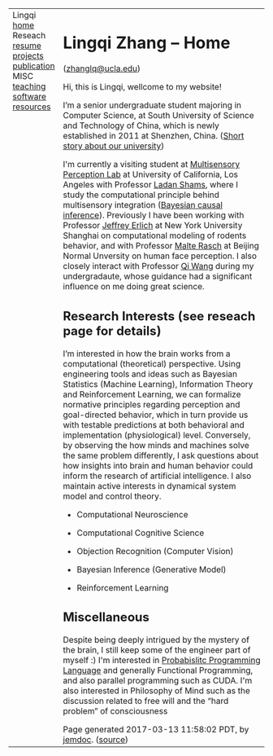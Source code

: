 <!DOCTYPE html PUBLIC "-//W3C//DTD XHTML 1.1//EN"
  "http://www.w3.org/TR/xhtml11/DTD/xhtml11.dtd">
<html xmlns="http://www.w3.org/1999/xhtml" xml:lang="en">
<head>
<meta name="generator" content="jemdoc, see http://jemdoc.jaboc.net/" />
<meta http-equiv="Content-Type" content="text/html;charset=utf-8" />
<link rel="stylesheet" href="jemdoc.css" type="text/css" />
<title>Lingqi Zhang &ndash; Home</title>
</head>
<body>
<table summary="Table for page layout." id="tlayout">
<tr valign="top">
<td id="layout-menu">
<div class="menu-category">Lingqi</div>
<div class="menu-item"><a href="index.html" class="current">home</a></div>
<div class="menu-category">Reseach</div>
<div class="menu-item"><a href="resume.html">resume</a></div>
<div class="menu-item"><a href="projects.html">projects</a></div>
<div class="menu-item"><a href="pub.html">publication</a></div>
<div class="menu-category">MISC</div>
<div class="menu-item"><a href="teaching.html">teaching</a></div>
<div class="menu-item"><a href="software.html">software</a></div>
<div class="menu-item"><a href="resources.html">resources</a></div>
</td>
<td id="layout-content">
<div id="toptitle">
<h1>Lingqi Zhang &ndash; Home</h1>
<div id="subtitle">(<a href="mailto:zhanglq@ucla.edu">zhanglq@ucla.edu</a>)</div>
</div>
<p>Hi, this is Lingqi, wellcome to my website!</p>
<p>I’m a senior undergraduate student majoring in Computer Science, 
at South University of Science and Technology of China, which is newly established in 2011 at Shenzhen, China.
(<a href="http://www.nature.com/news/chinese-university-wins-degree-of-freedom-1.10631">Short story about our university</a>)</p>
<p>I'm currently a visiting student at <a href="https://shamslab.psych.ucla.edu">Multisensory Perception Lab</a> at University of 
California, Los Angeles with Professor <a href="https://www.psych.ucla.edu/faculty/page/lshams">Ladan Shams</a>, 
where I study the computational principle behind multisensory integration 
(<a href="http://journals.plos.org/plosone/article?id=10.1371/journal.pone.0000943">Bayesian causal inference</a>). 
Previously I have been working with Professor <a href="https://www.erlichlab.org/">Jeffrey Erlich</a> at New York University Shanghai 
on computational modeling of rodents behavior,  and with Professor <a href="http://www.mjrlab.org/">Malte Rasch</a> at Beijing Normal Unversity on human face 
perception. I also closely interact with Professor <a href="http://www.cse.ust.hk/~qiwang/">Qi Wang</a> during my undergradaute, whose guidance had a significant influence on me doing great science. </p>
<h2>Research Interests (see reseach page for details)</h2>
<p>I’m interested in how the brain works from a computational (theoretical) perspective. 
Using engineering tools and ideas such as Bayesian Statistics (Machine Learning), Information Theory and Reinforcement Learning, we can formalize
normative principles regarding perception and goal-directed behavior, which in turn provide us with testable predictions at both behavioral and 
implementation (physiological) level. Conversely, by observing the how minds and machines solve the same problem 
differently, I ask questions about how insights into brain and human behavior could inform the research of artificial intelligence. 
I also maintain active interests in dynamical system model and control theory.</p>
<ul>
<li><p>Computational Neuroscience</p>
</li>
<li><p>Computational Cognitive Science </p>
</li>
<li><p>Objection Recognition (Computer Vision)</p>
</li>
<li><p>Bayesian Inference (Generative Model)</p>
</li>
<li><p>Reinforcement Learning</p>
</li>
</ul>
<h2>Miscellaneous</h2>
<p>Despite being deeply intrigued by the mystery of the brain, I still keep some of the engineer part of myself :) 
I'm interested in <a href="https://probmods.org/">Probabislitc Programming Language</a> and generally Functional Programming, 
and also parallel programming such as CUDA. I'm also interested in Philosophy of Mind such as the discussion 
related to free will and the &ldquo;hard problem&rdquo; of consciousness</p>
<div id="footer">
<div id="footer-text">
Page generated 2017-03-13 11:58:02 PDT, by <a href="http://jemdoc.jaboc.net/">jemdoc</a>.
(<a href="index.jemdoc">source</a>)
</div>
</div>
</td>
</tr>
</table>
</body>
</html>
